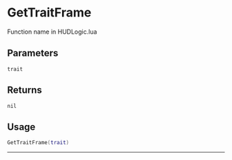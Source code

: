 # GetTraitFrame
Function name in HUDLogic.lua
## Parameters
`trait`
## Returns
`nil`
## Usage
```lua
GetTraitFrame(trait)
```
---
